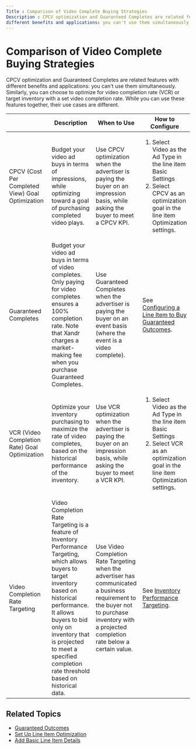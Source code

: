 ```yaml
---
Title : Comparison of Video Complete Buying Strategies
Description : CPCV optimization and Guaranteed Completes are related features with
different benefits and applications: you can't use them simultaneously.
---
```



# Comparison of Video Complete Buying Strategies



CPCV optimization and Guaranteed Completes are related features with
different benefits and applications: you can't use them simultaneously.
Similarly, you can choose to optimize for video completion rate (VCR) or
target inventory with a set video completion rate. While you can use
these features together, their use cases are different.

<table
id="comparison-of-video-completion-buying-strategies__simpletable_ikb_cq4_flb"
class="table frame-all">
<colgroup>
<col style="width: 25%" />
<col style="width: 25%" />
<col style="width: 25%" />
<col style="width: 25%" />
</colgroup>
<thead class="thead">
<tr class="header row">
<th
id="comparison-of-video-completion-buying-strategies__simpletable_ikb_cq4_flb__entry__1"
class="entry"></th>
<th
id="comparison-of-video-completion-buying-strategies__simpletable_ikb_cq4_flb__entry__2"
class="entry">Description</th>
<th
id="comparison-of-video-completion-buying-strategies__simpletable_ikb_cq4_flb__entry__3"
class="entry">When to Use</th>
<th
id="comparison-of-video-completion-buying-strategies__simpletable_ikb_cq4_flb__entry__4"
class="entry">How to Configure</th>
</tr>
</thead>
<tbody class="tbody">
<tr class="odd row">
<td class="entry"
headers="comparison-of-video-completion-buying-strategies__simpletable_ikb_cq4_flb__entry__1">CPCV
(Cost Per Completed View) Goal Optimization</td>
<td class="entry"
headers="comparison-of-video-completion-buying-strategies__simpletable_ikb_cq4_flb__entry__2">Budget
your video ad buys in terms of impressions, while optimizing toward a
goal of purchasing completed video plays.</td>
<td class="entry"
headers="comparison-of-video-completion-buying-strategies__simpletable_ikb_cq4_flb__entry__3"><p>Use
CPCV optimization when the advertiser is paying the buyer on an
impression basis, while asking the buyer to meet a CPCV KPI.</p></td>
<td class="entry valign-top"
headers="comparison-of-video-completion-buying-strategies__simpletable_ikb_cq4_flb__entry__4"><ol>
<li>Select Video as the <span
class="ph uicontrol">Ad Type in the line item <span
class="keyword wintitle">Basic Settings</li>
<li>Select CPCV as an optimization
goal in the line item Optimization
settings.</li>
</ol></td>
</tr>
<tr class="even row valign-top">
<td class="entry"
headers="comparison-of-video-completion-buying-strategies__simpletable_ikb_cq4_flb__entry__1">Guaranteed
Completes</td>
<td class="entry"
headers="comparison-of-video-completion-buying-strategies__simpletable_ikb_cq4_flb__entry__2">Budget
your video ad buys in terms of video completes. Only paying for video
completes ensures a 100% completion rate. Note that <span
class="ph">Xandr charges a market-making fee when you purchase
Guaranteed Completes.</td>
<td class="entry"
headers="comparison-of-video-completion-buying-strategies__simpletable_ikb_cq4_flb__entry__3"><p>Use
Guaranteed Completes when the advertiser is paying the buyer on an event
basis (where the event is a video complete).</p></td>
<td class="entry"
headers="comparison-of-video-completion-buying-strategies__simpletable_ikb_cq4_flb__entry__4">See
<a href="configuring-a-line-item-to-buy-guaranteed-outcomes.md"
class="xref">Configuring a Line Item to Buy Guaranteed
Outcomes</a>.</td>
</tr>
<tr class="odd row">
<td class="entry"
headers="comparison-of-video-completion-buying-strategies__simpletable_ikb_cq4_flb__entry__1">VCR
(Video Completion Rate) Goal Optimization</td>
<td class="entry"
headers="comparison-of-video-completion-buying-strategies__simpletable_ikb_cq4_flb__entry__2">Optimize
your inventory purchasing to maximize the rate of video completes, based
on the historical performance of the inventory.</td>
<td class="entry"
headers="comparison-of-video-completion-buying-strategies__simpletable_ikb_cq4_flb__entry__3"><p>Use
VCR optimization when the advertiser is paying the buyer on an
impression basis, while asking the buyer to meet a VCR KPI.</p></td>
<td class="entry valign-top"
headers="comparison-of-video-completion-buying-strategies__simpletable_ikb_cq4_flb__entry__4"><ol>
<li>Select Video as the <span
class="ph uicontrol">Ad Type in the line item <span
class="keyword wintitle">Basic Settings</li>
<li>Select VCR as an optimization goal
in the line item Optimization
settings.</li>
</ol></td>
</tr>
<tr class="even row valign-top">
<td class="entry"
headers="comparison-of-video-completion-buying-strategies__simpletable_ikb_cq4_flb__entry__1">Video
Completion Rate Targeting</td>
<td class="entry"
headers="comparison-of-video-completion-buying-strategies__simpletable_ikb_cq4_flb__entry__2">Video
Completion Rate Targeting is a feature of Inventory Performance
Targeting, which allows buyers to target inventory based on historical
performance. It allows buyers to bid only on inventory that is projected
to meet a specified completion rate threshold based on historical
data.</td>
<td class="entry"
headers="comparison-of-video-completion-buying-strategies__simpletable_ikb_cq4_flb__entry__3"><p>Use
Video Completion Rate Targeting when the advertiser has communicated a
business requirement to the buyer not to purchase inventory with a
projected completion rate below a certain value.</p></td>
<td class="entry"
headers="comparison-of-video-completion-buying-strategies__simpletable_ikb_cq4_flb__entry__4">See
<a href="inventory-performance-targeting.md" class="xref">Inventory
Performance Targeting</a>.</td>
</tr>
</tbody>
</table>



## Related Topics

- <a href="guaranteed-outcomes.md" class="xref">Guaranteed Outcomes</a>
- <a href="set-up-line-item-optimization.md" class="xref"
  title="You can enable or disable Xandr optimization for a line item. If you enable Xandr optimization, you must first set a performance goal and goal priority, then associate the line item with conversion pixels for those goals.">Set
  Up Line Item Optimization</a>
- <a href="add-basic-line-item-details.md" class="xref"
  title="You can set the name, state, and ad type, as well as associate additional insertion orders to the line item, all from the Basic Settings section. You can also optionally assign an external code.">Add
  Basic Line Item Details</a>






